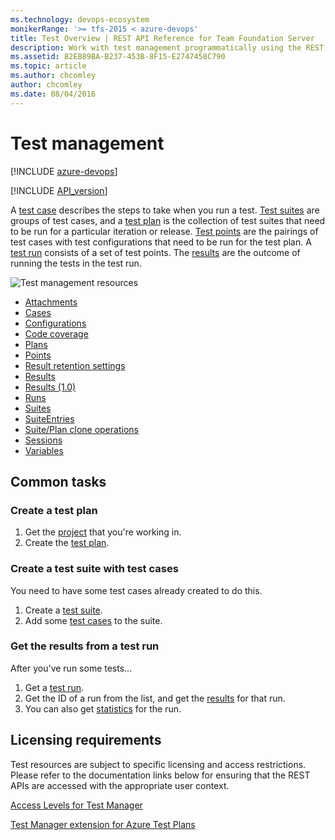 ```yaml
---
ms.technology: devops-ecosystem
monikerRange: '>= tfs-2015 < azure-devops'
title: Test Overview | REST API Reference for Team Foundation Server
description: Work with test management programmatically using the REST APIs for Team Foundation Server.
ms.assetid: 82EB89BA-B237-453B-8F15-E2747458C790
ms.topic: article
ms.author: chcomley
author: chcomley
ms.date: 08/04/2016
---
```


# Test management

[!INCLUDE [azure-devops](../_data/azure-devops-message.md)]

[!INCLUDE [API_version](../_data/version.md)]

A [test case](./cases.md) describes the steps to take when you run a test.
[Test suites](./suites.md) are groups of test cases, and a [test plan](./plans.md) is the collection of test suites that need to be run for a particular iteration or release.
[Test points](./points.md) are the pairings of test cases with test configurations that need to be run for the test plan.
A [test run](./runs.md) consists of a set of test points. The [results](./results.md) are the outcome of running the tests in the test run.

![Test management resources](./media/test-resources.png)

* [Attachments](./attachments.md)
* [Cases](./cases.md)
* [Configurations](./configurations.md)
* [Code coverage](./code-coverage.md)
* [Plans](./plans.md)
* [Points](./points.md)
* [Result retention settings](./resultretentionsettings.md)
* [Results](./results.md)
* [Results (1.0)](./results_1_0.md)
* [Runs](./runs.md)
* [Suites](./suites.md)
* [SuiteEntries](./suite-entries.md)
* [Suite/Plan clone operations](./cloneOperations.md)
* [Sessions](./sessions.md)
* [Variables](./variables.md)

## Common tasks

### Create a test plan

1.  Get the [project](../tfs/projects.md) that you're working in.
2.  Create the [test plan](./plans.md#createatestplan).

### Create a test suite with test cases

You need to have some test cases already created to do this.

1.  Create a [test suite](./suites.md#createatestsuite).
2.  Add some [test cases](./suites.md#addtestcasestoasuite) to the suite.

### Get the results from a test run

After you've run some tests...

1.  Get a [test run](./runs.md#getalistoftestruns).
2.  Get the ID of a run from the list, and get the [results](./results.md#getalistofresults) for that run.
3.  You can also get [statistics](./runs.md#gettestrunstatistic) for the run.

## Licensing requirements

Test resources are subject to specific licensing and access restrictions. Please refer to the documentation links below for ensuring that the REST APIs are accessed with the appropriate user context.

[Access Levels for Test Manager](https://visualstudio.microsoft.com/docs/work/connect/change-access-levels#test-manager)

[Test Manager extension for Azure Test Plans](https://marketplace.visualstudio.com/items?itemName=ms.vss-testmanager-web)
